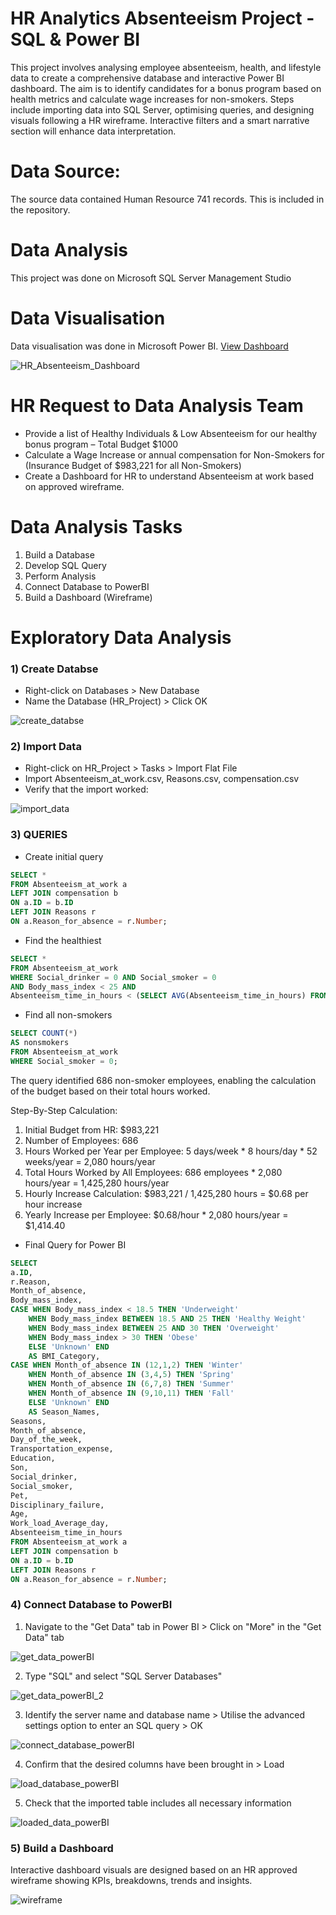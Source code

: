 # HR Analytics Absenteeism Project - SQL & Power BI
This project involves analysing employee absenteeism, health, and lifestyle data to create a comprehensive database and interactive Power BI dashboard. The aim is to identify candidates for a bonus program based on health metrics and calculate wage increases for non-smokers. Steps include importing data into SQL Server, optimising queries, and designing visuals following a HR wireframe. Interactive filters and a smart narrative section will enhance data interpretation.

# Data Source:
The source data contained Human Resource 741 records. This is included in the repository.

# Data Analysis
This project was done on Microsoft SQL Server Management Studio

# Data Visualisation
Data visualisation was done in Microsoft Power BI. [View Dashboard](https://www.novypro.com/project/hr-analytics-absenteeism) 

![HR_Absenteeism_Dashboard](https://github.com/gavrilovAlikhan/SQL-PowerBI-Project_HR_Analaytics-Absenteeism/assets/123990359/185bf6f3-ebd8-4831-908f-83bf00fb1d02)

# HR Request to Data Analysis Team
- Provide a list of Healthy Individuals & Low Absenteeism for our healthy bonus program – Total Budget $1000
-	Calculate a Wage Increase or annual compensation for Non-Smokers for (Insurance Budget of $983,221 for all Non-Smokers)
-	Create a Dashboard for HR to understand Absenteeism at work based on approved wireframe.

# Data Analysis Tasks
1. Build a Database
2. Develop SQL Query
3. Perform Analysis
4. Connect Database to PowerBI
5. Build a Dashboard (Wireframe)

# Exploratory Data Analysis

### 1) Create Databse
- Right-click on Databases > New Database
- Name the Database (HR_Project) > Click OK

![create_databse](https://github.com/gavrilovAlikhan/SQL-PowerBI-Project_HR_Analaytics-Absenteeism/assets/123990359/ff29d402-3dab-4633-b878-8aaf2e0b67f8)

### 2) Import Data
- Right-click on HR_Project > Tasks > Import Flat File
- Import Absenteeism_at_work.csv, Reasons.csv, compensation.csv
- Verify that the import worked:

![import_data](https://github.com/gavrilovAlikhan/SQL-PowerBI-Project_HR_Analaytics-Absenteeism/assets/123990359/0a46f584-e7e0-4dbd-912b-b7dad5cff377)

### 3) QUERIES
- Create initial query
``` SQL
SELECT * 
FROM Absenteeism_at_work a
LEFT JOIN compensation b 
ON a.ID = b.ID
LEFT JOIN Reasons r
ON a.Reason_for_absence = r.Number;
```

- Find the healthiest
``` SQL
SELECT *
FROM Absenteeism_at_work
WHERE Social_drinker = 0 AND Social_smoker = 0
AND Body_mass_index < 25 AND 
Absenteeism_time_in_hours < (SELECT AVG(Absenteeism_time_in_hours) FROM Absenteeism_at_work) -- less than avg absence;
```

- Find all non-smokers
``` SQL
SELECT COUNT(*)
AS nonsmokers
FROM Absenteeism_at_work
WHERE Social_smoker = 0; 
```

The query identified 686 non-smoker employees, enabling the calculation of the budget based on their total hours worked.

Step-By-Step Calculation:
1. Initial Budget from HR: $983,221
2. Number of Employees: 686
3. Hours Worked per Year per Employee: 5 days/week * 8 hours/day * 52 weeks/year = 2,080 hours/year
4. Total Hours Worked by All Employees: 686 employees * 2,080 hours/year = 1,425,280 hours/year
5. Hourly Increase Calculation: $983,221 / 1,425,280 hours = $0.68 per hour increase
6. Yearly Increase per Employee: $0.68/hour * 2,080 hours/year = $1,414.40

- Final Query for Power BI
``` SQL
SELECT 
a.ID,
r.Reason,
Month_of_absence,
Body_mass_index,
CASE WHEN Body_mass_index < 18.5 THEN 'Underweight'
	WHEN Body_mass_index BETWEEN 18.5 AND 25 THEN 'Healthy Weight'
	WHEN Body_mass_index BETWEEN 25 AND 30 THEN 'Overweight'
	WHEN Body_mass_index > 30 THEN 'Obese'
	ELSE 'Unknown' END
	AS BMI_Category,
CASE WHEN Month_of_absence IN (12,1,2) THEN 'Winter'
	WHEN Month_of_absence IN (3,4,5) THEN 'Spring'
	WHEN Month_of_absence IN (6,7,8) THEN 'Summer'
	WHEN Month_of_absence IN (9,10,11) THEN 'Fall'
	ELSE 'Unknown' END 
	AS Season_Names,
Seasons,
Month_of_absence,
Day_of_the_week,
Transportation_expense,
Education,
Son,
Social_drinker,
Social_smoker,
Pet,
Disciplinary_failure,
Age,
Work_load_Average_day,
Absenteeism_time_in_hours
FROM Absenteeism_at_work a
LEFT JOIN compensation b 
ON a.ID = b.ID
LEFT JOIN Reasons r
ON a.Reason_for_absence = r.Number;
```
### 4) Connect Database to PowerBI
1. Navigate to the "Get Data" tab in Power BI > Click on "More" in the "Get Data" tab

![get_data_powerBI](https://github.com/gavrilovAlikhan/SQL-PowerBI-Project_HR_Analaytics-Absenteeism/assets/123990359/19e58f1f-611b-455f-bfe5-8b091c04f3cc)

2. Type "SQL" and select "SQL Server Databases"

![get_data_powerBI_2](https://github.com/gavrilovAlikhan/SQL-PowerBI-Project_HR_Analaytics-Absenteeism/assets/123990359/ef1fd052-7b0a-4a33-a97d-65de4d8bdf98)

3. Identify the server name and database name > Utilise the advanced settings option to enter an SQL query > OK

![connect_database_powerBI](https://github.com/gavrilovAlikhan/SQL-PowerBI-Project_HR_Analaytics-Absenteeism/assets/123990359/a7d1764e-1a6c-4c65-9a79-c1a8cc3eb358)

4. Confirm that the desired columns have been brought in > Load

![load_database_powerBI](https://github.com/gavrilovAlikhan/SQL-PowerBI-Project_HR_Analaytics-Absenteeism/assets/123990359/f1afc234-18f1-445b-be0f-c19230f6cae2)

5. Check that the imported table includes all necessary information

![loaded_data_powerBI](https://github.com/gavrilovAlikhan/SQL-PowerBI-Project_HR_Analaytics-Absenteeism/assets/123990359/73c6b0bb-238d-4eda-b027-91a9ad8e11e9)

### 5) Build a Dashboard
Interactive dashboard visuals are designed based on an HR approved wireframe showing KPIs, breakdowns, trends and insights.

![wireframe](https://github.com/gavrilovAlikhan/SQL-PowerBI-Project_HR_Analaytics-Absenteeism/assets/123990359/7dbd6371-b3e2-4dc4-a01f-18cd39902167)
